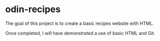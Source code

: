 # odin-recipes

The goal of this project is to create a basic recipes website with HTML.

Once completed, I will have demonstrated a use of basic HTML and Git.